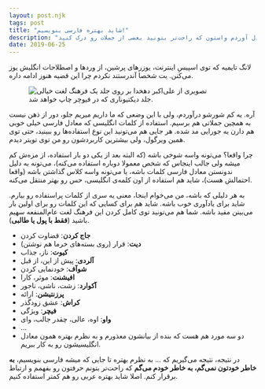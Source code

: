 ```yaml
---
layout: post.njk
tags: post
title: "شاید بهتره فارسی بنویسیم!"
description: "آیا داریم شورشو در میاریم؟ آیا به زودی دیگه نمی‌فهمیم بقیه چی می‌گن؟ آیا کراشتون رو جاج کردید و دیگه از دیت خبری نیست؟ یه سری معادل آوردم واستون که راحت‌تر بتونید بعضی از جملات رو درک کنید."
date: 2019-06-25
---
```


لانگ تایمیه که توی اسپیسِ اینترنت، یوزرهای پرشین، از وردها و اصطلاحات انگلیش یوز می‌کنن. یت شخصا آندرستند نکردم چرا این قضیه هنوز ادامه داره.

<figure>
  <img src="{{ website.assetsPath }}/images/content/godvillage-dictionary-cover.png" alt="تصویری از علی‌اکبر دهخدا بر روی جلد یک فرهنگ لغت خیالی">
<figcaption>
جلد دیکتیوناری که در فیوچر چاپ خواهد شد.
</figcaption>
</figure>

آره. یه کم شورشو درآوردم، ولی با این وضعی که ما داریم میریم جلو، دور از ذهن نیست به همچین جملاتی هم برسیم. استفاده از کلمات انگلیسی که معادل فارسی خیلی خوبی هم دارن یه جورایی مد شده. هر جایی هم می‌تونید این نوع استفاده‌ها رو ببینید، حتی توی همین ویرگول، ولی بیشترین کاربردشون رو من توی تویتر دیدم.

چرا واقعا؟ می‌تونه واسه شوخی باشه (که البته بعد از یکی دو بار استفاده، از مزه‌ش کم میشه ولی جالب اینجاس که شخص معمولا دوباره استفاده می‌کنه)، می‌تونه به دلیل ندونستن معادل فارسی کلمات باشه، یا می‌تونه واسه کلاس گذاشتن باشه (واقعا احتمالش هست)، شاید هم استفاده از اون کلمه‌ی انگلیسی، حس رو بهتر منتقل می‌کنه.

به هر دلیلی که باشه، من می‌خوام اینجا، معنی یه سری از کلمات پراستفاده رو بیارم. شاید برای یادآوری خوب باشه. شاید هم برای کسایی که این کلمات رو برای اولین بار می‌بینن مفید باشه. شما هم می‌تونید توی کامل کردن این فرهنگ لغت عام‌المنفعه سهیم باشید (**فقط با پول یا طالبی**).

* **جاج کردن**: قضاوت کردن
* **دیت**: قرار (روی بسته‌های خرما هم نوشتن)
* **کیوت**: ناز، جذاب
* **آلردی**: پیش از این، از قبل
* **شوآف**: خودنمایی کردن
* **افیشنت**: موثر، کارا
* **آکوارد**: زشت، ناشی، ناجور
* **پرزنتیشن**: ارائه
* **کراش**: عشق زودگذر
* **فیچر**: ویژگی
* **واو**: اوه، عالی، چقدر جالب، وای
* ...
* دو سه مورد هم هست که بنده از بیانشون معذورم و به نظرم بهتره همون معادل انگلیسیشون رو به کار ببریم.


در نتیجه، نتیجه می‌گیریم که ... به نظرم بهتره تا جایی که میشه فارسی بنویسیم، **به خاطر خودتون نمی‌گم، به خاطر خودم می‌گم** که راحت‌تر بتونم حرفتون رو بفهمم و ارتباط برقرار کنم. اصلا شاید بهتره عربی رو هم کمتر استفاده کنیم.